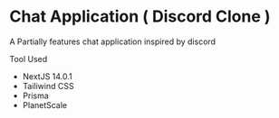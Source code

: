# Chat Application ( Discord Clone )

A Partially features chat application inspired by discord

Tool Used

- NextJS 14.0.1
- Tailiwind CSS
- Prisma
- PlanetScale
